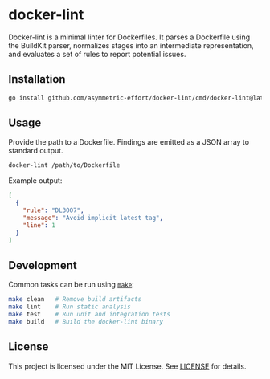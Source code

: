 # docker-lint

Docker-lint is a minimal linter for Dockerfiles. It parses a Dockerfile using the BuildKit parser, normalizes stages into an intermediate representation, and evaluates a set of rules to report potential issues.

## Installation

```bash
go install github.com/asymmetric-effort/docker-lint/cmd/docker-lint@latest
```

## Usage

Provide the path to a Dockerfile. Findings are emitted as a JSON array to standard output.

```bash
docker-lint /path/to/Dockerfile
```

Example output:

```json
[
  {
    "rule": "DL3007",
    "message": "Avoid implicit latest tag",
    "line": 1
  }
]
```

## Development

Common tasks can be run using [`make`](Makefile):

```bash
make clean   # Remove build artifacts
make lint    # Run static analysis
make test    # Run unit and integration tests
make build   # Build the docker-lint binary
```

## License

This project is licensed under the MIT License. See [LICENSE](LICENSE) for details.

